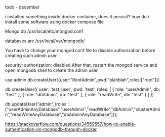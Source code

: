 todo - december


i installed something inside docker container, does it persisit?
how do i install some software using docker compose file


Mongo db
/usr/local/etc/mongod.conf

databases are 
/usr/local/var/mongodb/ 

You have to change your mongod.conf file to disable authorization before creating such admin user

security:
  authorization: disabled
After that, restart the mongod service and open mongodb shell to create the admin user

use admin
db.createUser({user:"RootAdmin",pwd:"blahblah",roles:["root"]})

db.createUser({
    user: 'test_user',
    pwd: 'test',
      roles: [
                { role: "userAdmin", db: "test" },
                { role: "dbAdmin",   db: "test" },
                { role: "readWrite", db: "test" }
             ]
})

db.updateUser("admin",{roles : ["userAdminAnyDatabase","userAdmin","readWrite","dbAdmin","clusterAdmin","readWriteAnyDatabase","dbAdminAnyDatabase"]});

https://stackoverflow.com/questions/34559557/how-to-enable-authentication-on-mongodb-through-docker

